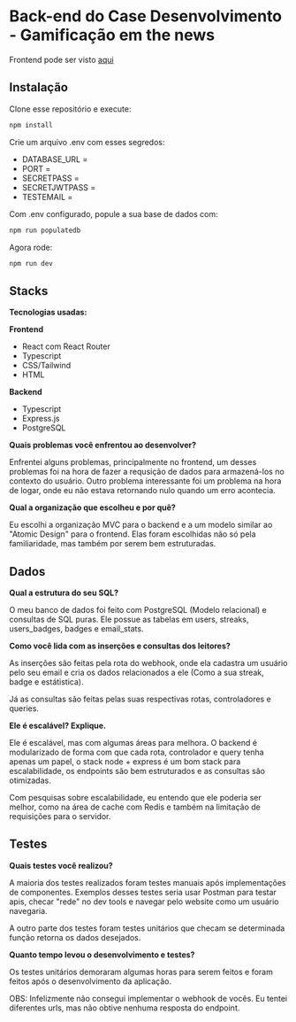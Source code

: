 # Back-end do Case Desenvolvimento - Gamificação em the news

Frontend pode ser visto [aqui](https://github.com/AndreiFlau/Waffles-NewsCase-Backend)

## Instalação

Clone esse repositório e execute:

```bash
npm install
```

Crie um arquivo .env com esses segredos:

- DATABASE_URL =
- PORT =
- SECRETPASS =
- SECRETJWTPASS =
- TESTEMAIL =

Com .env configurado, popule a sua base de dados com:

```bash
npm run populatedb
```

Agora rode:

```bash
npm run dev
```

## Stacks

**Tecnologias usadas:**

**Frontend**

- React com React Router
- Typescript
- CSS/Tailwind
- HTML

**Backend**

- Typescript
- Express.js
- PostgreSQL

**Quais problemas você enfrentou ao desenvolver?**

Enfrentei alguns problemas, principalmente no frontend, um desses problemas foi na hora de fazer a requsição de dados para armazená-los no contexto do usuário. Outro problema interessante foi um problema na hora de logar, onde eu não estava retornando nulo quando um erro acontecia.

**Qual a organização que escolheu e por quê?**

Eu escolhi a organização MVC para o backend e a um modelo similar ao "Atomic Design" para o frontend. Elas foram escolhidas não só pela familiaridade, mas também por serem bem estruturadas.

## Dados

**Qual a estrutura do seu SQL?**

O meu banco de dados foi feito com PostgreSQL (Modelo relacional) e consultas de SQL puras. Ele possue as tabelas em users, streaks, users_badges, badges e email_stats.

**Como você lida com as inserções e consultas dos leitores?**

As inserções são feitas pela rota do webhook, onde ela cadastra um usuário pelo seu email e cria os dados relacionados a ele (Como a sua streak, badge e estátistica).

Já as consultas são feitas pelas suas respectivas rotas, controladores e queries.

**Ele é escalável? Explique.**

Ele é escalável, mas com algumas áreas para melhora. O backend é modularizado de forma com que cada rota, controlador e query tenha apenas um papel, o stack node + express é um bom stack para escalabilidade, os endpoints são bem estruturados e as consultas são otimizadas.

Com pesquisas sobre escalabilidade, eu entendo que ele poderia ser melhor, como na área de cache com Redis e também na limitação de requisições para o servidor.

## Testes

**Quais testes você realizou?**

A maioria dos testes realizados foram testes manuais após implementações de componentes. Exemplos desses testes seria usar Postman para testar apis, checar "rede" no dev tools e navegar pelo website como um usuário navegaria.

A outro parte dos testes foram testes unitários que checam se determinada função retorna os dados desejados.

**Quanto tempo levou o desenvolvimento e testes?**

Os testes unitários demoraram algumas horas para serem feitos e foram feitos após o desenvolvimento da aplicação.

OBS: Infelizmente não consegui implementar o webhook de vocês. Eu tentei diferentes urls, mas não obtive nenhuma resposta do endpoint.
